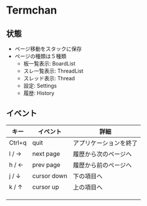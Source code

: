 # Termchan

## 状態

- ページ移動をスタックに保存
- ページの種類は５種類
  - 板一覧表示: BoardList
  - スレ一覧表示: ThreadList
  - スレッド表示: Thread
  - 設定: Settings
  - 履歴: History


## イベント

| キー   | イベント    | 詳細                   |
| ------ | ----------- | ---------------------- |
| Ctrl+q | quit        | アプリケーションを終了 |
| l / →  | next page   | 履歴から次のページへ   |
| h / ←  | prev page   | 履歴から前のページへ   |
| j / ↓  | cursor down | 下の項目へ             |
| k / ↑  | cursor up   | 上の項目へ             |
|        |             |                        |
|        |             |                        |
|        |             |                        |
